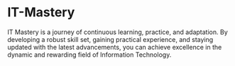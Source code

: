 # IT-Mastery
IT Mastery is a journey of continuous learning, practice, and adaptation. By developing a robust skill set, gaining practical experience, and staying updated with the latest advancements, you can achieve excellence in the dynamic and rewarding field of Information Technology.
